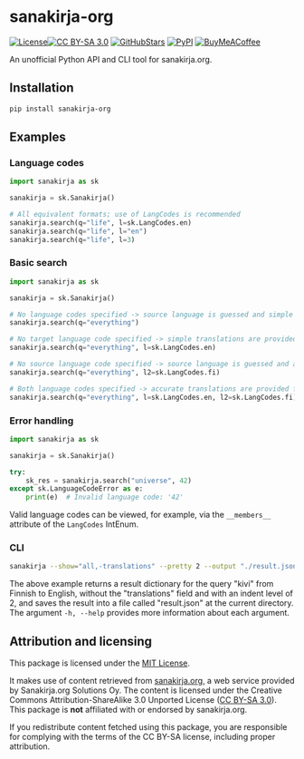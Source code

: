 # sanakirja-org

[![License](https://img.shields.io/github/license/AceHanded/sanakirja-org?style=for-the-badge)](https://github.com/AceHanded/sanakirja-org/blob/main/LICENSE)[![CC BY-SA 3.0](https://img.shields.io/badge/CC--BY--SA--3.0-orange?style=for-the-badge)](https://github.com/AceHanded/sanakirja-org/blob/main/LICENSE.CC-BY-SA)
[![GitHubStars](https://img.shields.io/github/stars/AceHanded/sanakirja-org?style=for-the-badge&logo=github&labelColor=black)](https://github.com/AceHanded/sanakirja-org)
[![PyPI](https://img.shields.io/pypi/dm/sanakirja-org?style=for-the-badge&logo=pypi&logoColor=white&labelColor=blue)](https://pypi.org/project/sanakirja-org/)
[![BuyMeACoffee](https://img.shields.io/badge/Buy%20Me%20a%20Coffee-ffdd00?style=for-the-badge&logo=buy-me-a-coffee&logoColor=black)](https://buymeacoffee.com/acehand)

An unofficial Python API and CLI tool for sanakirja.org.

## Installation

```bash
pip install sanakirja-org
```

## Examples

### Language codes

```python
import sanakirja as sk

sanakirja = sk.Sanakirja()

# All equivalent formats; use of LangCodes is recommended
sanakirja.search(q="life", l=sk.LangCodes.en)
sanakirja.search(q="life", l="en")
sanakirja.search(q="life", l=3)
```

### Basic search

```python
import sanakirja as sk

sanakirja = sk.Sanakirja()

# No language codes specified -> source language is guessed and simple translations are provided for each language
sanakirja.search(q="everything")

# No target language code specified -> simple translations are provided from the source language to each language
sanakirja.search(q="everything", l=sk.LangCodes.en)

# No source language code specified -> source language is guessed and accurate translations are provided for the target language
sanakirja.search(q="everything", l2=sk.LangCodes.fi)

# Both language codes specified -> accurate translations are provided from the source language to the target language
sanakirja.search(q="everything", l=sk.LangCodes.en, l2=sk.LangCodes.fi)
```

### Error handling

```python
import sanakirja as sk

sanakirja = sk.Sanakirja()

try:
    sk_res = sanakirja.search("universe", 42)
except sk.LanguageCodeError as e:
    print(e)  # Invalid language code: '42'
```

Valid language codes can be viewed, for example, via the `__members__` attribute of the `LangCodes` IntEnum.

### CLI

```bash
sanakirja --show="all,-translations" --pretty 2 --output "./result.json" --from fi --to 3 kivi
```

The above example returns a result dictionary for the query "kivi" from Finnish to English, without the "translations" field and with an indent level of 2, and saves the result into a file called "result.json" at the current directory. \
The argument `-h, --help` provides more information about each argument.

## Attribution and licensing

This package is licensed under the [MIT License](LICENSE).

It makes use of content retrieved from [sanakirja.org](https://sanakirja.org), a web service provided by Sanakirja.org Solutions Oy. The content is licensed under the Creative Commons Attribution-ShareAlike 3.0 Unported License ([CC BY-SA 3.0](LICENSE.CC-BY-SA)). \
This package is **not** affiliated with or endorsed by sanakirja.org.

If you redistribute content fetched using this package, you are responsible for complying with the terms of the CC BY-SA license, including proper attribution.
